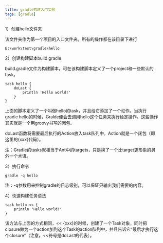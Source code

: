 ```yaml
---
title: gradle构建入门实例
tags: [gradle]
---
```


1）创建hello文件夹

该文件夹作为第一个项目的入口文件夹。所有的操作都在该目录下进行

```
E:\work\test\gradle\hello
```

2）创建构建脚本build.gradle

build.gradle文件为构建脚本，可在该构建脚本定义了一个project和一些默认的task。

```
task hello {
    doLast {
        println 'Hello world!'
    }
}
```

上面的脚本定义了一个叫做hello的task，并且给它添加了一个动作。当执行gradle hello的时候，Gralde便会去调用hello这个任务来执行给定操作。这些操作其实就是一个用groovy书写的闭包。

doLast函数将需要最后执行的Action放入task队列中，Action就是一个闭包（即这里的{xxx}代码）。

注：Gradle的tasks就相当于Ant中的targets，只是换了一个比target更形象的另外一个术语。

3）执行命令

```
gradle -q hello
```

注：-q参数用来控制gradle的日志级别，可以保证只输出我们需要的内容。

4）快速构建任务语法

```
task hello << {
    println 'Hello world!'
}
```

该方法与上面的方式相同，<< {xxx}的时候，创建了一个Task对象，同时把closure做为一个action加到这个Task的action队列中，并且告诉它“最后才执行这个closure”（注意，<<符号是doLast的代表）。